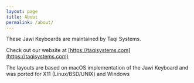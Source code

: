 ```yaml
---
layout: page
title: About
permalink: /about/
---
```


These Jawi Keyboards are maintained by Taqi Systems. 

Check out our website at [https://taqisystems.com](https://taqisystems.com)

The layouts are based on macOS implementation of the Jawi Keyboard and was ported for X11 (Linux/BSD/UNIX) and Windows
